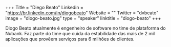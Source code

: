 +++
Title = "Diego Beato"
Linkedin = "https://br.linkedin.com/in/diogobeato"
Website = ""
Twitter = "dvbeato"
image = "diogo-beato.jpg"
type = "speaker"
linktitle = "diogo-beato"
+++

Diogo Beato atualmente é engenheiro de software no time de plataforma do Nubank. Faz parte do time que cuida da estabilidade das mais de 2 mil aplicações que provêem serviços para 6 milhões de clientes.